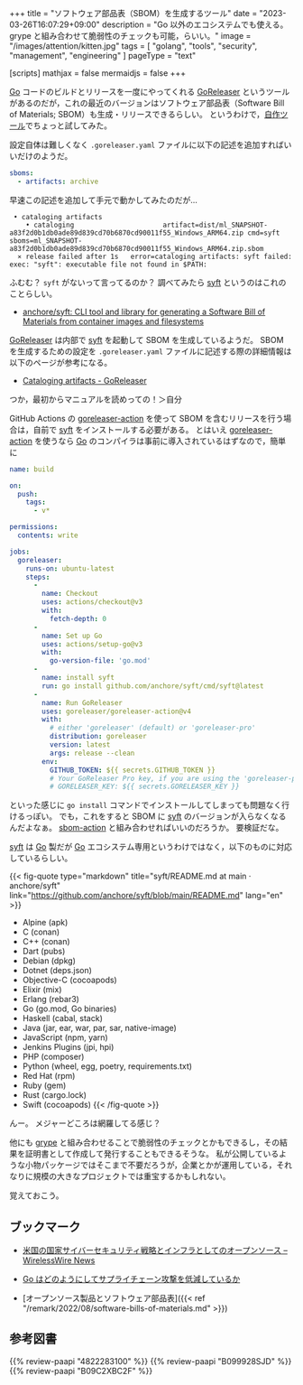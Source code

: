 +++
title = "ソフトウェア部品表（SBOM）を生成するツール"
date =  "2023-03-26T16:07:29+09:00"
description = "Go 以外のエコシステムでも使える。 grype と組み合わせて脆弱性のチェックも可能，らいい。"
image = "/images/attention/kitten.jpg"
tags = [ "golang", "tools", "security", "management", "engineering" ]
pageType = "text"

[scripts]
  mathjax = false
  mermaidjs = false
+++

[Go] コードのビルドとリリースを一度にやってくれる [GoReleaser] というツールがあるのだが，これの最近のバージョンはソフトウェア部品表（Software Bill of Materials; SBOM）も生成・リリースできるらしい。
というわけで，[自作ツール](https://github.com/goark/ml/releases/tag/v0.6.6 "Release v0.6.6 · goark/ml")でちょっと試してみた。

設定自体は難しくなく `.goreleaser.yaml` ファイルに以下の記述を追加すればいいだけのようだ。

```yaml
sboms:
  - artifacts: archive
```

早速この記述を追加して手元で動かしてみたのだが...

```text
 • cataloging artifacts
    • cataloging                      artifact=dist/ml_SNAPSHOT-a83f2d0b1db0ade89d839cd70b6870cd90011f55_Windows_ARM64.zip cmd=syft sboms=ml_SNAPSHOT-a83f2d0b1db0ade89d839cd70b6870cd90011f55_Windows_ARM64.zip.sbom
  ⨯ release failed after 1s   error=cataloging artifacts: syft failed: exec: "syft": executable file not found in $PATH: 
```

ふむむ？ `syft` がないって言ってるのか？ 調べてみたら [syft] というのはこれのことらしい。

- [anchore/syft: CLI tool and library for generating a Software Bill of Materials from container images and filesystems](https://github.com/anchore/syft)

[GoReleaser] は内部で [syft] を起動して SBOM を生成しているようだ。
SBOM を生成するための設定を `.goreleaser.yaml` ファイルに記述する際の詳細情報は以下のページが参考になる。

- [Cataloging artifacts - GoReleaser](https://goreleaser.com/customization/sbom/)

つか，最初からマニュアルを読めっての！＞自分

GitHub Actions の [goreleaser-action] を使って SBOM を含むリリースを行う場合は，自前で [syft] をインストールする必要がある。
とはいえ  [goreleaser-action] を使うなら [Go] のコンパイラは事前に導入されているはずなので，簡単に

```yaml { hl_lines=["25-27"] }
name: build

on:
  push:
    tags:
      - v*

permissions:
  contents: write

jobs:
  goreleaser:
    runs-on: ubuntu-latest
    steps:
      -
        name: Checkout
        uses: actions/checkout@v3
        with:
          fetch-depth: 0
      -
        name: Set up Go
        uses: actions/setup-go@v3
        with:
          go-version-file: 'go.mod'
      -
        name: install syft
        run: go install github.com/anchore/syft/cmd/syft@latest
      -
        name: Run GoReleaser
        uses: goreleaser/goreleaser-action@v4
        with:
          # either 'goreleaser' (default) or 'goreleaser-pro'
          distribution: goreleaser
          version: latest
          args: release --clean
        env:
          GITHUB_TOKEN: ${{ secrets.GITHUB_TOKEN }}
          # Your GoReleaser Pro key, if you are using the 'goreleaser-pro' distribution
          # GORELEASER_KEY: ${{ secrets.GORELEASER_KEY }}
```

といった感じに `go install` コマンドでインストールしてしまっても問題なく行けるっぽい。
でも，これをすると SBOM に [syft] のバージョンが入らなくなるんだよなぁ。
[sbom-action] と組み合わせればいいのだろうか。
要検証だな。

[syft] は [Go] 製だが [Go] エコシステム専用というわけではなく，以下のものに対応しているらしい。

{{< fig-quote type="markdown" title="syft/README.md at main · anchore/syft" link="https://github.com/anchore/syft/blob/main/README.md" lang="en" >}}
- Alpine (apk)
- C (conan)
- C++ (conan)
- Dart (pubs)
- Debian (dpkg)
- Dotnet (deps.json)
- Objective-C (cocoapods)
- Elixir (mix)
- Erlang (rebar3)
- Go (go.mod, Go binaries)
- Haskell (cabal, stack)
- Java (jar, ear, war, par, sar, native-image)
- JavaScript (npm, yarn)
- Jenkins Plugins (jpi, hpi)
- PHP (composer)
- Python (wheel, egg, poetry, requirements.txt)
- Red Hat (rpm)
- Ruby (gem)
- Rust (cargo.lock)
- Swift (cocoapods)
{{< /fig-quote >}}

んー。
メジャーどころは網羅してる感じ？

他にも [grype](https://github.com/anchore/grype "anchore/grype: A vulnerability scanner for container images and filesystems") と組み合わせることで脆弱性のチェックとかもできるし，その結果を証明書として作成して発行することもできるそうな。
私が公開しているような小物パッケージではそこまで不要だろうが，企業とかが運用している，それなりに規模の大きなプロジェクトでは重宝するかもしれない。

覚えておこう。

## ブックマーク

- [米国の国家サイバーセキュリティ戦略とインフラとしてのオープンソース – WirelessWire News](https://wirelesswire.jp/2023/03/84355/)

- [Go はどのようにしてサプライチェーン攻撃を低減しているか](https://zenn.dev/spiegel/articles/20220402-how-go-mitigates-supply-chain-attacks)
- [オープンソース製品とソフトウェア部品表]({{< ref "/remark/2022/08/software-bills-of-materials.md" >}})

[Go]: https://go.dev/
[GoReleaser]: https://goreleaser.com/
[goreleaser-action]: https://github.com/goreleaser/goreleaser-action "goreleaser/goreleaser-action: GitHub Action for GoReleaser"
[syft]: https://github.com/anchore/syft "anchore/syft: CLI tool and library for generating a Software Bill of Materials from container images and filesystems"
[sbom-action]: https://github.com/anchore/sbom-action "anchore/sbom-action: GitHub Action for creating software bill of materials using Syft."

## 参考図書

{{% review-paapi "4822283100" %}} <!-- セキュリティはなぜやぶられたのか -->
{{% review-paapi "B099928SJD" %}} <!-- プログラミング言語Go -->
{{% review-paapi "B09C2XBC2F" %}} <!-- Golang Tシャツ -->
